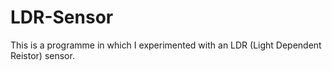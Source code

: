 # LDR-Sensor
This is a programme in which I experimented with an LDR (Light Dependent Reistor) sensor.
